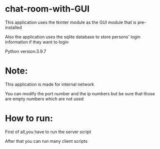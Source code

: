 # chat-room-with-GUI

This application uses the tkinter module as the GUI module that is pre-installed

Also the application uses the sqlite database to store persons' login information if they want to login

Python version:3.9.7

# Note:

This application is made for internal network

You can modify the port number and the ip numbers but be sure that those are empty numbers which are not used 

# How to run:

First of all,you have to run the server script

After that you can run many client scripts
